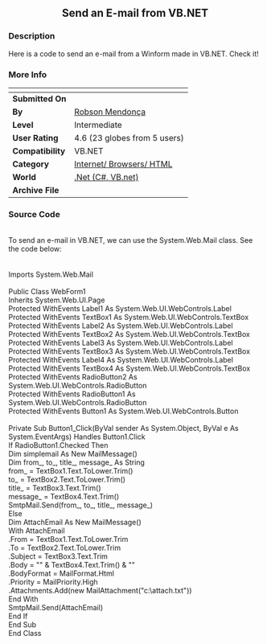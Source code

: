﻿<div align="center">

## Send an E\-mail from VB\.NET


</div>

### Description

Here is a code to send an e-mail from a Winform made in VB.NET. Check it!
 
### More Info
 


<span>             |<span>
---                |---
**Submitted On**   |
**By**             |[Robson Mendonça](https://github.com/Planet-Source-Code/PSCIndex/blob/master/ByAuthor/robson-mendon-a.md)
**Level**          |Intermediate
**User Rating**    |4.6 (23 globes from 5 users)
**Compatibility**  |VB\.NET
**Category**       |[Internet/ Browsers/ HTML](https://github.com/Planet-Source-Code/PSCIndex/blob/master/ByCategory/internet-browsers-html__10-9.md)
**World**          |[\.Net \(C\#, VB\.net\)](https://github.com/Planet-Source-Code/PSCIndex/blob/master/ByWorld/net-c-vb-net.md)
**Archive File**   |[](https://github.com/Planet-Source-Code/robson-mendon-a-send-an-e-mail-from-vb-net__10-368/archive/master.zip)





### Source Code

<br>
To send an e-mail in VB.NET, we can use the System.Web.Mail class. See the code below:<br>
<br>
<br>
Imports System.Web.Mail<br>
<br>
Public Class WebForm1<br>
Inherits System.Web.UI.Page<br>
Protected WithEvents Label1 As System.Web.UI.WebControls.Label<br>
Protected WithEvents TextBox1 As System.Web.UI.WebControls.TextBox<br>
Protected WithEvents Label2 As System.Web.UI.WebControls.Label<br>
Protected WithEvents TextBox2 As System.Web.UI.WebControls.TextBox<br>
Protected WithEvents Label3 As System.Web.UI.WebControls.Label<br>
Protected WithEvents TextBox3 As System.Web.UI.WebControls.TextBox<br>
Protected WithEvents Label4 As System.Web.UI.WebControls.Label<br>
Protected WithEvents TextBox4 As System.Web.UI.WebControls.TextBox<br>
Protected WithEvents RadioButton2 As System.Web.UI.WebControls.RadioButton<br>
Protected WithEvents RadioButton1 As System.Web.UI.WebControls.RadioButton<br>
Protected WithEvents Button1 As System.Web.UI.WebControls.Button<br>
<br>
Private Sub Button1_Click(ByVal sender As System.Object, ByVal e As System.EventArgs) Handles Button1.Click<br>
If RadioButton1.Checked Then<br>
 Dim simplemail As New MailMessage()<br>
 Dim from_, to_, title_, message_ As String<br>
 from_ = TextBox1.Text.ToLower.Trim()<br>
 to_ = TextBox2.Text.ToLower.Trim()<br>
 title_ = TextBox3.Text.Trim()<br>
 message_ = TextBox4.Text.Trim()<br>
 SmtpMail.Send(from_, to_, title_, message_)<br>
Else<br>
 Dim AttachEmail As New MailMessage()<br>
 With AttachEmail <br>
  .From = TextBox1.Text.ToLower.Trim<br>
  .To = TextBox2.Text.ToLower.Trim<br>
  .Subject = TextBox3.Text.Trim<br>
  .Body = "<HTML><Body>" & TextBox4.Text.Trim() & "</body></html>"<br>
  .BodyFormat = MailFormat.Html<br>
  .Priority = MailPriority.High<br>
  .Attachments.Add(new MailAttachment("c:\attach.txt"))<br>
 End With<br>
 SmtpMail.Send(AttachEmail)<br>
End If<br>
End Sub<br>
End Class<br>
<br>

